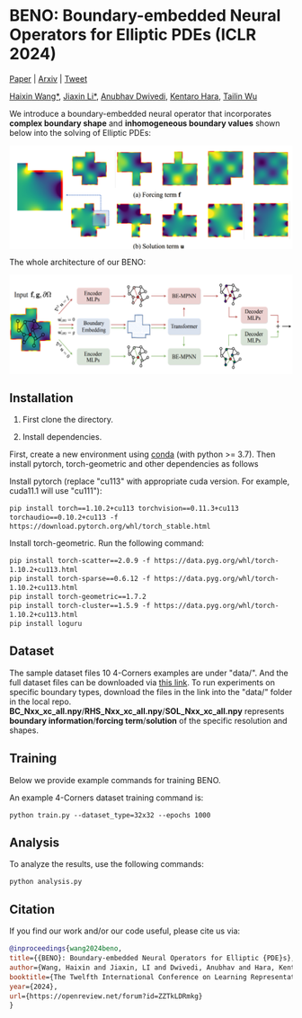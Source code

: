 # BENO: Boundary-embedded Neural Operators for Elliptic PDEs (ICLR 2024)

[Paper](https://openreview.net/forum?id=ZZTkLDRmkg) | [Arxiv](https://arxiv.org/abs/2401.09323) | [Tweet](https://twitter.com/tailin_wu/status/1747259448635367756)

[Haixin Wang*](https://willdreamer.github.io/), [Jiaxin Li*](https://github.com/Jiaxinlia/Jiaxin.github.io), [Anubhav Dwivedi](https://dwivedi-anubhav.github.io/website/), [Kentaro Hara](https://aa.stanford.edu/people/ken-hara), [Tailin Wu](https://tailin.org/)

We introduce a boundary-embedded neural operator that incorporates **complex boundary shape** and **inhomogeneous boundary values** shown below into the solving of Elliptic PDEs:

<a href="url"><img src="https://github.com/AI4Science-WestlakeU/beno/blob/main/assets/motivation.png" align="center" width="700" ></a>

The whole architecture of our BENO:

<a href="url"><img src="https://github.com/AI4Science-WestlakeU/beno/blob/main/assets/arch.png" align="center" width="700" ></a>

## Installation

1. First clone the directory.

2. Install dependencies.

First, create a new environment using [conda](https://docs.conda.io/en/latest/miniconda.html) (with python >= 3.7). Then install pytorch, torch-geometric and other dependencies as follows 

Install pytorch (replace "cu113" with appropriate cuda version. For example, cuda11.1 will use "cu111"):
```code
pip install torch==1.10.2+cu113 torchvision==0.11.3+cu113 torchaudio==0.10.2+cu113 -f https://download.pytorch.org/whl/torch_stable.html
```

Install torch-geometric. Run the following command:
```code
pip install torch-scatter==2.0.9 -f https://data.pyg.org/whl/torch-1.10.2+cu113.html
pip install torch-sparse==0.6.12 -f https://data.pyg.org/whl/torch-1.10.2+cu113.html
pip install torch-geometric==1.7.2
pip install torch-cluster==1.5.9 -f https://data.pyg.org/whl/torch-1.10.2+cu113.html
pip install loguru
```



## Dataset

The sample dataset files 10 4-Corners examples are under "data/". And the full dataset files can be downloaded via [this link](https://drive.google.com/file/d/11PbUrzJ-b18VhFGY_uICSciCkeGrsaTZ/view). To run experiments on specific boundary types, download the files in the link into the "data/" folder in the local repo. **BC_Nxx_xc_all.npy**/**RHS_Nxx_xc_all.npy**/**SOL_Nxx_xc_all.npy** represents **boundary information**/**forcing term**/**solution** of the specific resolution and shapes.

## Training

Below we provide example commands for training BENO. 

An example 4-Corners dataset training command is:

```code
python train.py --dataset_type=32x32 --epochs 1000
```


## Analysis

To analyze the results, use the following commands:

```code
python analysis.py 
```

## Citation
If you find our work and/or our code useful, please cite us via:

```bibtex
@inproceedings{wang2024beno,
title={{BENO}: Boundary-embedded Neural Operators for Elliptic {PDE}s},
author={Wang, Haixin and Jiaxin, LI and Dwivedi, Anubhav and Hara, Kentaro and Wu, Tailin},
booktitle={The Twelfth International Conference on Learning Representations},
year={2024},
url={https://openreview.net/forum?id=ZZTkLDRmkg}
}
```


